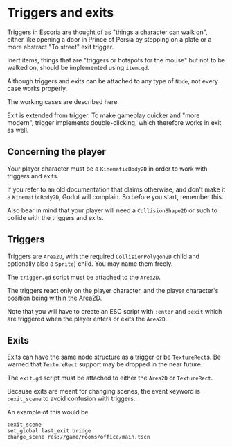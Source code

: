 # Triggers and exits

Triggers in Escoria are thought of as "things a character can walk on", either
like opening a door in Prince of Persia by stepping on a plate or a more abstract
"To street" exit trigger.

Inert items, things that are "triggers or hotspots for the mouse" but not to be walked on, should
be implemented using `item.gd`.

Although triggers and exits can be attached to any type of `Node`,
not every case works properly.

The working cases are described here.

Exit is extended from trigger. To make gameplay quicker and "more modern", trigger
implements double-clicking, which therefore works in exit as well.

## Concerning the player

Your player character must be a `KinematicBody2D` in order to work with triggers
and exits.

If you refer to an old documentation that claims otherwise, and don't make it a
`KinematicBody2D`, Godot will complain. So before you start, remember this.

Also bear in mind that your player will need a `CollisionShape2D` or such to
collide with the triggers and exits.

## Triggers

Triggers are `Area2D`, with the required `CollisionPolygon2D` child and optionally also
a `Sprite`) child. You may name them freely.

The `trigger.gd` script must be attached to the `Area2D`.

The triggers react only on the player character, and the player character's position being
within the Area2D.

Note that you will have to create an ESC script with `:enter` and `:exit`
which are triggered when the player enters or exits the `Area2D`.

## Exits

Exits can have the same node structure as a trigger or be `TextureRect`s. Be warned that
`TextureRect` support may be dropped in the near future.

The `exit.gd` script must be attached to either the `Area2D` or `TextureRect`.

Because exits are meant for changing scenes, the event keyword is `:exit_scene` to avoid
confusion with triggers.

An example of this would be

```
:exit_scene
set_global last_exit bridge
change_scene res://game/rooms/office/main.tscn
```


